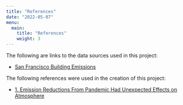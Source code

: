 ```yaml
---
title: "References"
date: "2022-05-07"
menu:
  main:
    title: "References"
    weight: 3
---
```


The following are links to the data sources used in this project:
 - [San Francisco Building Emissions](https://data.sfgov.org/resource/e4r6-2x4f.json)

The following references were used in the creation of this project:
 - [1. Emission Reductions From Pandemic Had Unexpected Effects on Atmosphere ](https://climate.nasa.gov/news/3129/emission-reductions-from-pandemic-had-unexpected-effects-on-atmosphere/)